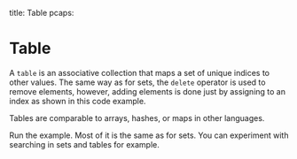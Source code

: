 title: Table
pcaps: 

Table
===================

A `table` is an associative collection that maps a set of unique indices
to other values. The same way as for sets, the `delete` operator is used to remove
elements, however, adding elements is done just by assigning to an index as shown in this code example.

Tables are comparable to arrays, hashes, or maps in other languages.

Run the example. Most of it is the same as for sets. You can experiment with searching in sets and tables for example.
